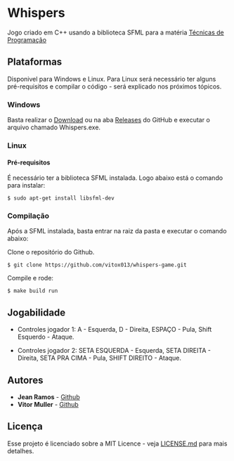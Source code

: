 
# Whispers

Jogo criado em C++ usando a biblioteca SFML para a matéria [Técnicas de Programação](https://pessoal.dainf.ct.utfpr.edu.br/jeansimao/Fundamentos2/Fundamentos2.htm)

## Plataformas

Disponivel para Windows e Linux. Para Linux será necessário ter alguns pré-requisitos e compilar o código - será explicado nos próximos tópicos.

### Windows

Basta realizar o [Download](https://github.com/vitox013/whispers-game/archive/refs/tags/v1.0.zip) ou na aba [Releases](https://github.com/vitox013/whispers-game/releases) do GitHub e executar o arquivo chamado Whispers.exe.

### Linux

#### Pré-requisitos

É necessário ter a biblioteca SFML instalada. Logo abaixo está o comando para instalar:

```
$ sudo apt-get install libsfml-dev
```

### Compilação

Após a SFML instalada, basta entrar na raiz da pasta e executar o comando abaixo:

Clone o repositório do Github.
```
$ git clone https://github.com/vitox013/whispers-game.git
```

Compile e rode:
```
$ make build run
```

## Jogabilidade

* Controles jogador 1: A - Esquerda, D - Direita, ESPAÇO - Pula, Shift Esquerdo - Ataque.

* Controles jogador 2: SETA ESQUERDA - Esquerda, SETA DIREITA - Direita, SETA PRA CIMA - Pula, SHIFT DIREITO - Ataque.

## Autores

* **Jean Ramos** - [Github](https://github.com/LittleCakeLV)
* **Vitor Muller** - [Github](https://github.com/vitox013) 

## Licença
Esse projeto é licenciado sobre a MIT Licence - veja [LICENSE.md](https://github.com/vitox013/whispers-game/blob/main/LICENSE) para mais detalhes.


